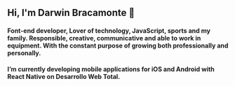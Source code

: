 ## Hi, I'm Darwin Bracamonte 👋

#### Font-end developer, Lover of technology, JavaScript, sports and my family. Responsible, creative, communicative and able to work in equipment. With the constant purpose of growing both professionally and personally.

#### I’m currently developing mobile applications for iOS and Android with React Native on Desarrollo Web Total.

<!--
**dbracamonte/dbracamonte** is a ✨ _special_ ✨ repository because its `README.md` (this file) appears on your GitHub profile.

Here are some ideas to get you started:

- 🔭 I’m currently working on ...
- 🌱 I’m currently learning ...
- 👯 I’m looking to collaborate on ...
- 🤔 I’m looking for help with ...
- 💬 Ask me about ...
- 📫 How to reach me: ...
- 😄 Pronouns: ...
- ⚡ Fun fact: ...
-->
